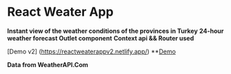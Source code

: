 # React Weater App
**Instant view of the weather conditions of the provinces in Turkey**
**24-hour weather forecast Outlet component**
**Context api && Router used**


[Demo v2] (https://reactweaterappv2.netlify.app/)
**[Demo](https://react-weaterapp.netlify.app/)  

**Data from WeatherAPI.Com**


